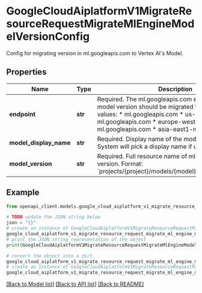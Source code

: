 # GoogleCloudAiplatformV1MigrateResourceRequestMigrateMlEngineModelVersionConfig

Config for migrating version in ml.googleapis.com to Vertex AI's Model.

## Properties

Name | Type | Description | Notes
------------ | ------------- | ------------- | -------------
**endpoint** | **str** | Required. The ml.googleapis.com endpoint that this model version should be migrated from. Example values: * ml.googleapis.com * us-centrall-ml.googleapis.com * europe-west4-ml.googleapis.com * asia-east1-ml.googleapis.com | [optional] 
**model_display_name** | **str** | Required. Display name of the model in Vertex AI. System will pick a display name if unspecified. | [optional] 
**model_version** | **str** | Required. Full resource name of ml engine model version. Format: &#x60;projects/{project}/models/{model}/versions/{version}&#x60;. | [optional] 

## Example

```python
from openapi_client.models.google_cloud_aiplatform_v1_migrate_resource_request_migrate_ml_engine_model_version_config import GoogleCloudAiplatformV1MigrateResourceRequestMigrateMlEngineModelVersionConfig

# TODO update the JSON string below
json = "{}"
# create an instance of GoogleCloudAiplatformV1MigrateResourceRequestMigrateMlEngineModelVersionConfig from a JSON string
google_cloud_aiplatform_v1_migrate_resource_request_migrate_ml_engine_model_version_config_instance = GoogleCloudAiplatformV1MigrateResourceRequestMigrateMlEngineModelVersionConfig.from_json(json)
# print the JSON string representation of the object
print(GoogleCloudAiplatformV1MigrateResourceRequestMigrateMlEngineModelVersionConfig.to_json())

# convert the object into a dict
google_cloud_aiplatform_v1_migrate_resource_request_migrate_ml_engine_model_version_config_dict = google_cloud_aiplatform_v1_migrate_resource_request_migrate_ml_engine_model_version_config_instance.to_dict()
# create an instance of GoogleCloudAiplatformV1MigrateResourceRequestMigrateMlEngineModelVersionConfig from a dict
google_cloud_aiplatform_v1_migrate_resource_request_migrate_ml_engine_model_version_config_from_dict = GoogleCloudAiplatformV1MigrateResourceRequestMigrateMlEngineModelVersionConfig.from_dict(google_cloud_aiplatform_v1_migrate_resource_request_migrate_ml_engine_model_version_config_dict)
```
[[Back to Model list]](../README.md#documentation-for-models) [[Back to API list]](../README.md#documentation-for-api-endpoints) [[Back to README]](../README.md)


